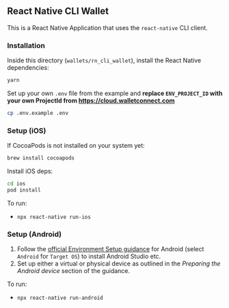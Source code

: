 ## React Native CLI Wallet

This is a React Native Application that uses the `react-native` CLI client.

### Installation

Inside this directory (`wallets/rn_cli_wallet`), install the React Native dependencies:

```bash
yarn
```

Set up your own `.env` file from the example and **replace `ENV_PROJECT_ID` with your own ProjectId from https://cloud.walletconnect.com**

```bash
cp .env.example .env
```

### Setup (iOS)

If CocoaPods is not installed on your system yet:

```bash
brew install cocoapods
```

Install iOS deps:

```bash
cd ios
pod install
```

To run:

- `npx react-native run-ios`

### Setup (Android)

1. Follow the [official Environment Setup guidance](https://reactnative.dev/docs/environment-setup) for Android (select `Android` for `Target OS`) to install Android Studio etc.
2. Set up either a virtual or physical device as outlined in the _Preparing the Android device_ section of the guidance.

To run:

- `npx react-native run-android`
